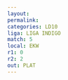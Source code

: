 ```yaml
---
layout: 
permalink: 
categories: LD10
liga: LIGA INDIGO
match: 5
local: EKW
r1: 0
r2: 2
out: PLAT
---
```

